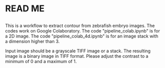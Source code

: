 # READ ME

## 
This is a workflow to extract contour from zebrafish embryo images.
The codes work on Google Colaboratory.
The code "pipeline_colab.ipynb" is for a 2D image.
The code "pipeline_colab_4d.ipynb" is for an image stack with a dimension higher than 3.


Input image should be a grayscale TIFF image or a stack.
The resulting image is a binary image in TIFF format.
Please adjust the contrast to a minimum of 0 and a maximum of 1.